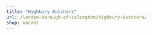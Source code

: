 ```yaml
---
title: "Highbury Butchers"
url: /london-borough-of-islington/highbury-butchers/
shop: vacant
---
```

